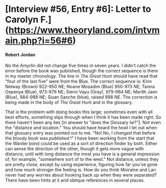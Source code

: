 # [Interview #56, Entry #6]: Letter to Carolyn F.](https://www.theoryland.com/intvmain.php?i=56#6)

#### Robert Jordan

No the Amyrlin did not change five times in seven years. I didn't catch the error before the book was published, though the correct sequence is there in my master chronology. The line in
*The Great Hunt*
should have read that "four of the last five" were from the Blue. The correct sequence is: Kirin Nelway (Brown) 922-950 NE; Noane Mosadim (Blue) 950-973 NE; Tamra Ospenya (Blue), 973-979 NE; Sierin Vayu (Gray), 979-984 NE; Marith Jaen (Blue), 984-988 NE; Siuan Sanche (blue), raised 998 NE. The correction is being made in the body of
*The Great Hunt*
and in the glossary.

That is the problem with doing books this large; sometimes even with all best efforts, something slips through when I think it has been made right. So there haven't been any lies [in answer to "does the Glossary lie?"]. Not even the "distance and location." You should have heard the howl I let out when that glossary entry was pointed out to me. "No! No, I
*changed*
that before the bloody book was
*published*
!" I have been working from the start that the Warder bond could be used as a sort of direction finder by both. Either can sense the direction of the other, though it gets more vague with distance, until with long distance the most you have is a general impression of, for example, "somewhere sort of to the west." Not distance, unless they are pretty close, except by using experience, figuring how far you've gone and how much stronger the feeling is. How do you think Moiraine and Lan never had any worries about hooking back up when they were separated? There have been hints at it and oblique references in several places.

